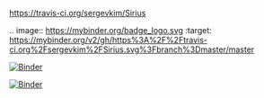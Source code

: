 https://travis-ci.org/sergevkim/Sirius

.. image:: https://mybinder.org/badge_logo.svg :target: https://mybinder.org/v2/gh/https%3A%2F%2Ftravis-ci.org%2Fsergevkim%2FSirius.svg%3Fbranch%3Dmaster/master

[![Binder](https://mybinder.org/badge_logo.svg)](https://mybinder.org/v2/gh/sergevkim/Sirius/master)

[![Binder](https://mybinder.org/badge_logo.svg)](https://mybinder.org/v2/gh/https%3A%2F%2Ftravis-ci.org%2Fsergevkim%2FSirius.svg%3Fbranch%3Dmaster/master)
